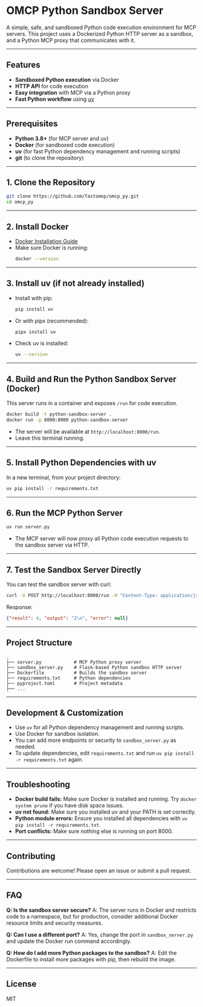 # OMCP Python Sandbox Server

A simple, safe, and sandboxed Python code execution environment for MCP servers. This project uses a Dockerized Python HTTP server as a sandbox, and a Python MCP proxy that communicates with it.

---

## Features
- **Sandboxed Python execution** via Docker
- **HTTP API** for code execution
- **Easy integration** with MCP via a Python proxy
- **Fast Python workflow** using [uv](https://github.com/astral-sh/uv)

---

## Prerequisites

- **Python 3.8+** (for MCP server and uv)
- **Docker** (for sandboxed code execution)
- **uv** (for fast Python dependency management and running scripts)
- **git** (to clone the repository)

---

## 1. Clone the Repository
```sh
git clone https://github.com/fastomop/omcp_py.git
cd omcp_py
```

---

## 2. Install Docker
- [Docker Installation Guide](https://docs.docker.com/get-docker/)
- Make sure Docker is running:
  ```sh
  docker --version
  ```

---

## 3. Install uv (if not already installed)
- Install with pip:
  ```sh
  pip install uv
  ```
- Or with pipx (recommended):
  ```sh
  pipx install uv
  ```
- Check uv is installed:
  ```sh
  uv --version
  ```

---

## 4. Build and Run the Python Sandbox Server (Docker)
This server runs in a container and exposes `/run` for code execution.

```sh
docker build -t python-sandbox-server .
docker run -p 8000:8000 python-sandbox-server
```
- The server will be available at `http://localhost:8000/run`.
- Leave this terminal running.

---

## 5. Install Python Dependencies with uv
In a new terminal, from your project directory:
```sh
uv pip install -r requirements.txt
```

---

## 6. Run the MCP Python Server
```sh
uv run server.py
```
- The MCP server will now proxy all Python code execution requests to the sandbox server via HTTP.

---

## 7. Test the Sandbox Server Directly
You can test the sandbox server with curl:
```sh
curl -X POST http://localhost:8000/run -H "Content-Type: application/json" -d '{"code": "print(1+1)\n2+2"}'
```
Response:
```json
{"result": 4, "output": "2\n", "error": null}
```

---

## Project Structure
```
.
├── server.py            # MCP Python proxy server
├── sandbox_server.py    # Flask-based Python sandbox HTTP server
├── Dockerfile           # Builds the sandbox server
├── requirements.txt     # Python dependencies
├── pyproject.toml       # Project metadata
├── ...
```

---

## Development & Customization
- Use `uv` for all Python dependency management and running scripts.
- Use Docker for sandbox isolation.
- You can add more endpoints or security to `sandbox_server.py` as needed.
- To update dependencies, edit `requirements.txt` and run `uv pip install -r requirements.txt` again.

---

## Troubleshooting
- **Docker build fails:** Make sure Docker is installed and running. Try `docker system prune` if you have disk space issues.
- **uv not found:** Make sure you installed uv and your PATH is set correctly.
- **Python module errors:** Ensure you installed all dependencies with `uv pip install -r requirements.txt`.
- **Port conflicts:** Make sure nothing else is running on port 8000.

---

## Contributing
Contributions are welcome! Please open an issue or submit a pull request.

---

## FAQ

**Q: Is the sandbox server secure?**
A: The server runs in Docker and restricts code to a namespace, but for production, consider additional Docker resource limits and security measures.

**Q: Can I use a different port?**
A: Yes, change the port in `sandbox_server.py` and update the Docker run command accordingly.

**Q: How do I add more Python packages to the sandbox?**
A: Edit the Dockerfile to install more packages with pip, then rebuild the image.

---

## License
MIT